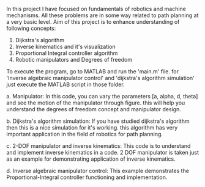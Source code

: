 In this project I have focused on fundamentals of robotics and machine mechanisms.
All these problems are in some way related to path planning at a very basic level.
Aim of this project is to enhance understanding of following concepts:
1. Dijkstra's algorithm
2. Inverse kinematics and it's visualization
3. Proportional Integral controller algorithm
4. Robotic manipulators and Degrees of freedom

To execute the program, go to MATLAB and run the 'main.m' file.
for 'Inverse algebraic manipulator control' and 'dijkstra's algorithm simulation' 
just execute the MATLAB script in those folder.

a. Manipulator:
In this code, you can vary the parameters [a, alpha, d, theta] and see the motion of the manipulator through figure.
this will help you understand the degrees of freedom concept and manipulator design.

b. Dijkstra's algorithm simulation:
If you have studied dijkstra's algorithm then this is a nice simulation for it's working.
this algorithm has very important application in the field of robotics for path planning.

c. 2-DOF manipulator and inverse kinematics:
This code is to understand and implement inverse kinematics in a code. 2 DOF manipulator is taken just as an 
example for demonstrating application of inverse kinematics.

d. Inverse algebraic manipulator control:
This example demonstrates the Proportional-Integral controller functioning and implementation.
